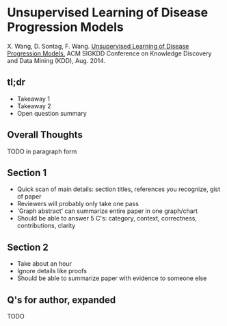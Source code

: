 # Unsupervised Learning of Disease Progression Models

X. Wang, D. Sontag, F. Wang. [Unsupervised Learning of Disease Progression Models.](http://cs.nyu.edu/~dsontag/papers/WanSonWan_kdd14.pdf) ACM SIGKDD Conference on Knowledge Discovery and Data Mining (KDD), Aug. 2014.

## tl;dr
 - Takeaway 1
 - Takeaway 2
 - Open question summary

## Overall Thoughts
TODO in paragraph form

## Section 1
 - Quick scan of main details: section titles, references you recognize, gist of paper
 - Reviewers will probably only take one pass
 - 'Graph abstract' can summarize entire paper in one graph/chart
 - Should be able to answer 5 C's: category, context, correctness, contributions, clarity

## Section 2
 - Take about an hour
 - Ignore details like proofs
 - Should be able to summarize paper with evidence to someone else


## Q's for author, expanded
TODO